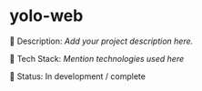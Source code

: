 # yolo-web

📌 Description: *Add your project description here.*

🔧 Tech Stack: *Mention technologies used here*

🚀 Status: In development / complete
